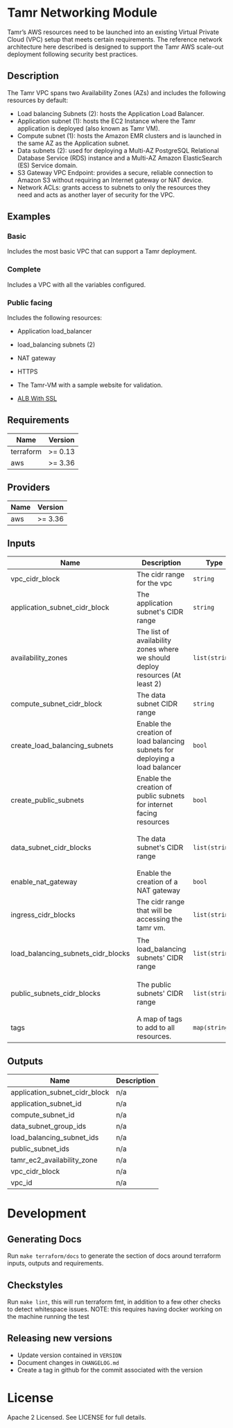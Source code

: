 # Tamr Networking Module
Tamr’s AWS resources need to be launched into an existing Virtual Private Cloud (VPC) setup that meets certain requirements. The reference network architecture here described is designed to support the Tamr AWS scale-out deployment following security best practices.

## Description
The Tamr VPC spans two Availability Zones (AZs) and includes the following resources by default:
- Load balancing Subnets (2): hosts the Application Load Balancer.
- Application subnet (1): hosts the EC2 Instance where the Tamr application is deployed (also known as Tamr VM).
- Compute subnet (1): hosts the Amazon EMR clusters and is launched in the same AZ as the Application subnet.
- Data subnets (2): used for deploying a Multi-AZ PostgreSQL Relational Database Service (RDS) instance and a Multi-AZ Amazon ElasticSearch (ES) Service domain.
- S3 Gateway VPC Endpoint: provides a secure, reliable connection to Amazon S3 without requiring an Internet gateway or NAT device.
- Network ACLs: grants access to subnets to only the resources they need and acts as another layer of security for the VPC.

## Examples
### Basic
Includes the most basic VPC that can support a Tamr deployment.
### Complete
Includes a VPC with all the variables configured.

### Public facing
Includes the following resources:
- Application load_balancer
- load_balancing subnets (2)
- NAT gateway
- HTTPS
- The Tamr-VM with a sample website for validation.

- [ALB With SSL](./examples/ssl-alb)
<!-- BEGINNING OF PRE-COMMIT-TERRAFORM DOCS HOOK -->
## Requirements

| Name | Version |
|------|---------|
| terraform | >= 0.13 |
| aws | >= 3.36 |

## Providers

| Name | Version |
|------|---------|
| aws | >= 3.36 |

## Inputs

| Name | Description | Type | Default | Required |
|------|-------------|------|---------|:--------:|
| vpc\_cidr\_block | The cidr range for the vpc | `string` | n/a | yes |
| application\_subnet\_cidr\_block | The application subnet's CIDR range | `string` | `"10.0.0.0/24"` | no |
| availability\_zones | The list of availability zones where we should deploy resources (At least 2) | `list(string)` | `[]` | no |
| compute\_subnet\_cidr\_block | The data subnet CIDR range | `string` | `"10.0.1.0/24"` | no |
| create\_load\_balancing\_subnets | Enable the creation of load balancing subnets for deploying a load balancer | `bool` | `false` | no |
| create\_public\_subnets | Enable the creation of public subnets for internet facing resources | `bool` | `false` | no |
| data\_subnet\_cidr\_blocks | The data subnet's CIDR range | `list(string)` | <pre>[<br>  "10.0.2.0/24",<br>  "10.0.3.0/24"<br>]</pre> | no |
| enable\_nat\_gateway | Enable the creation of a NAT gateway | `bool` | `false` | no |
| ingress\_cidr\_blocks | The cidr range that will be accessing the tamr vm. | `list(string)` | <pre>[<br>  "0.0.0.0/0"<br>]</pre> | no |
| load\_balancing\_subnets\_cidr\_blocks | The load\_balancing subnets' CIDR range | `list(string)` | <pre>[<br>  "10.0.4.0/24",<br>  "10.0.5.0/24"<br>]</pre> | no |
| public\_subnets\_cidr\_blocks | The public subnets' CIDR range | `list(string)` | <pre>[<br>  "10.0.100.0/24",<br>  "10.0.101.0/24"<br>]</pre> | no |
| tags | A map of tags to add to all resources. | `map(string)` | `{}` | no |

## Outputs

| Name | Description |
|------|-------------|
| application\_subnet\_cidr\_block | n/a |
| application\_subnet\_id | n/a |
| compute\_subnet\_id | n/a |
| data\_subnet\_group\_ids | n/a |
| load\_balancing\_subnet\_ids | n/a |
| public\_subnet\_ids | n/a |
| tamr\_ec2\_availability\_zone | n/a |
| vpc\_cidr\_block | n/a |
| vpc\_id | n/a |

<!-- END OF PRE-COMMIT-TERRAFORM DOCS HOOK -->

# Development
## Generating Docs
Run `make terraform/docs` to generate the section of docs around terraform inputs, outputs and requirements.

## Checkstyles
Run `make lint`, this will run terraform fmt, in addition to a few other checks to detect whitespace issues.
NOTE: this requires having docker working on the machine running the test

## Releasing new versions
* Update version contained in `VERSION`
* Document changes in `CHANGELOG.md`
* Create a tag in github for the commit associated with the version

# License
Apache 2 Licensed. See LICENSE for full details.
